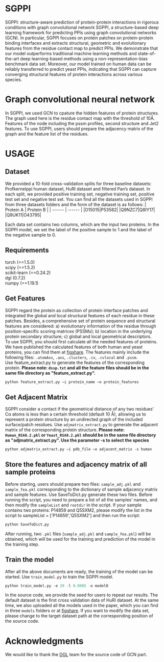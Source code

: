 # SGPPI
SGPPI: structure-aware prediction of protein-protein interactions in rigorous conditions with graph convolutional network
SGPPI, a structure-based deep learning framework for predicting PPIs using graph convolutional networks (GCN). In particular, SGPPI focuses on protein patches on protein-protein binding interfaces and extracts structural, geometric and evolutionary features from the residue contact map to predict PPIs. We demonstrate that our model outperforms traditional machine learning
methods and state-of-the-art deep learning-based methods using a non-representation-bias benchmark data set. Moreover, our model trained on human data can be reliably transferred to predict yeast PPIs, indicating that SGPPI can capture converging
structural features of protein interactions across various species.
# Graph convolutional neural network
In SGPPI, we used GCN to cpature the hidden features of protein structures. The graph used here is the residue contact map with the threshold of 10Å. Features of the node including the pssm profiles, second structure and Jet2 features. To use SGPPI, users should prepare the  adjacency matrix of the graph and the feature list of the residues. 
# USAGE
## Dataset
We provided a 10-fold cross-validation splits for three baseline datasets: Profkernelppi human dataset, HuRI dataset and filtered Pan’s dataset. In each split, we provided positive training set, negative training set, positive test set and negative test set. You can find all the datasets used in SGPPI from three datasets folders and the form of the dataset is as follows:
| Protein A | Protein B |
| ------ | ------  | 
|O15015|P53582|
|Q9NZC7|Q8IY17|
|Q9UK11|O43795|


Each data set contains two columns, which are the input two proteins.  In the SGPPI model, we set the label of the positive sample to 1 and the label of the negative sample to 0.
## Requirements
torch (==1.5.0)  
scipy (==1.5.2)  
scikit-learn (==0.24.2)  
dgl (0.7.2)  
numpy (==1.19.1)  
## Get Features
SGPPI regard the protein as collection of protein interface patches and integrated the global and local structural features of each residue in these patches. Besides, a comprehensive set of protein sequence and structural features are considered: a) evolutionary information of the residue through position-specific scoring matrices (PSSMs); b) location in the underlying protein secondary structure; c) global and local geometrical descriptors.<br />
To use SGPPI, you should first calculate all the needed features of proteins. We have published the calculated features of both human and yeast proteins, you can find them at [figshare](https://figshare.com/articles/dataset/PDB_files/20353353). The features mainly include the following files: `.atomAxs`, `.axs`, `.clusters`, `.cv`, `.cvlocal` and `.pssm`.<br /> Use feature_extract.py to generate the features of the corresponding protein. **Please note: `dssp.txt` and all the feature files should be in the same file directory as "feature_extract.py".**

```python
python feature_extract.py –i protein_name –o protein_features
```
## Get Adjacent Matrix
SGPPI consider a contact if the geometrical distance of any two residues’ Cα atoms is less than a certain threshold (default 10 Å), allowing us to represent a protein structure by an undirected graph of the included surface/patch residues. Use `adjmatrix_extract.py` to generate the adjacent matrix of the corresponding protein structure. **Please note: `Human_RSA0.2.pkl` or `Yeast_RSA0.2.pkl` should be in the same file directory as "adjmatrix_extract.py". Use the parameter -s to select the species**

```python
python adjmatrix_extract.py –i pdb_file –o adjacent_matrix -s human
```
## Store the features and adjacency matrix of all sample proteins
Before starting, users should prepare two files: `sample_adj.pkl` and `sample_fea.pkl` corresponding to the dictionary of sample adjacency matrix and sample features. Use SaveToDict.py generate these two files. Before running the script, you need to prepare a list of all the samples’ names, and then modify the `sampleList` and `rootdir` in the script. If your sample contains two proteins: P14859 and Q5SXM2, please modify the list in the script to sampleList = ['P14859','Q5SXM2'] and then run the script:

```python
python SaveToDict.py
```
After running, two `.pkl` files (`sample_adj.pkl` and `sample_fea.pkl`) will be obtained, which will be used for the training and prediction of the model in the training step.
## Train the model
After all the above documents are ready, the training of the model can be started.
Use `train_model.py` to train the SGPPI model. 
```python
python train_model.py -e 20 -l 0.0005 -o model0
```
In the source code, we provide the seed for users to repeat our results. The default dataset is the first  cross validation data of HuRI dataset. At the same time, we also uploaded all the models used in the paper, which you can find in three `models` folders or at [figshare](https://figshare.com/articles/software/SGPPI_models_rar/21564036). If you want to modify the data set, please change to the target dataset path at the corresponding position of the source code.
# Acknowledgments
We would like to thank the [DGL](https://github.com/dmlc/dgl) team for the source code of GCN part.
